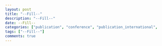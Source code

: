 ```yaml
---
layout: post
title: "--Fill--"
description: "--Fill--"
date: --Fill--
categories: ["publication", "conference", "publication_international", "publication_domestic", "conference_international", "conference_domestic"]
tags: ["--Fill--"]
comments: true
---
```


<!-- Post name should be this form: today-title.md
        For example, 2019-08-27-Collaborative Distillation for Top-N Recommendation.md -->

<!-- Fill the contents where --Fill-- exists -->
<!-- If you don't want to fill the --Fill--(not necessary) part, then remove them all.
        For example, link: -->
<!-- The example is in '_posts/2019-07-13-international-conference-example.md'>

<!-- For 'title' front matter, follow this format: This is Title Format -->
<!-- For 'description' front matter, follow this format: authors<br>institute, city, (state), country, date.
        For example, Gildong Hong, Bart Simpson<br>IEEE, Los Angeles, CA, USA, September 2019 -->
<!-- For 'date' front matter, follow this format: 2019-01-01 -->
<!-- For 'categories' front matter, never remove "publication" and "conference".
        Choose one of the "publication_international" and "publication_domestic".
        Choose one of the "conference_international" and "conference_domestic". -->
<!-- For 'tags' front matter, write down the tag in abbreviation
        For example, write down CV instead of Computer Science
        'tags' can be more than one. Follow the format: ["CV", "ML"] -->